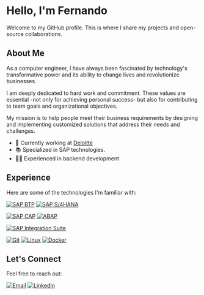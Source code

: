 # Hello, I'm Fernando

Welcome to my GitHub profile. This is where I share my projects and open-source collaborations.

## About Me

As a computer engineer, I have always been fascinated by technology's transformative power and its ability to change lives and revolutionize businesses.

I am deeply dedicated to hard work and commitment. These values are essential -not only for achieving personal success- but also for contributing to team goals and organizational objectives.

My mission is to help people meet their business requirements by designing and implementing customized solutions that address their needs and challenges.

- 💼 Currently working at [Deloitte](https://www.deloitte.com/)
- 📚 Specialized in SAP technologies.
- 👨‍💻 Experienced in backend development

## Experience

Here are some of the technologies I'm familiar with:

[![SAP BTP](https://img.shields.io/badge/SAP%20BTP-0FAAFF?style=for-the-badge&logo=sap&logoColor=white)](https://www.sap.com/products/technology-platform.html)
[![SAP S/4HANA](https://img.shields.io/badge/SAP%20S%2F4HANA-0FAAFF?style=for-the-badge&logo=sap&logoColor=white)](https://www.sap.com/products/erp/s4hana.html)

[![SAP CAP](https://img.shields.io/badge/SAP%20CAP-0FAAFF?style=for-the-badge&logo=sap&logoColor=white)](https://www.sap.com/products/technology-platform/developer-tools.html)
[![ABAP](https://img.shields.io/badge/ABAP-0FAAFF?style=for-the-badge&logo=sap&logoColor=white)](https://www.sap.com/products/technology-platform/abap.html)

[![SAP Integration Suite](https://img.shields.io/badge/SAP%20Integration%20Suite-0FAAFF?style=for-the-badge&logo=sap&logoColor=white)](https://www.sap.com/products/technology-platform/integration-suite.html)

[![Git](https://img.shields.io/badge/Git-F05032?style=for-the-badge&logo=git&logoColor=white)](https://git-scm.com/)
[![Linux](https://img.shields.io/badge/Linux-FCC624?style=for-the-badge&logo=linux&logoColor=black)](https://www.linux.org/)
[![Docker](https://img.shields.io/badge/Docker-384d54?style=for-the-badge&logo=Docker&logoColor=0db7ed)](https://www.docker.com/)


## Let's Connect

Feel free to reach out:

[![Email](https://img.shields.io/badge/Email-D14836?style=for-the-badge&logo=gmail&logoColor=white)](mailto:RBFernando99@gmail.com)
[![LinkedIn](https://img.shields.io/badge/LinkedIn-0A66C2?style=for-the-badge&logo=linkedin&logoColor=white)](https://www.linkedin.com/in/RBFernando99/)
